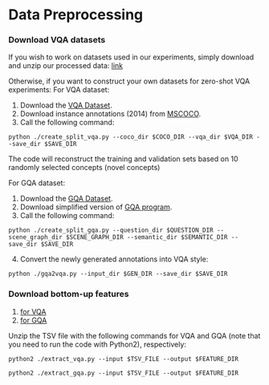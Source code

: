 # Data Preprocessing

### Download VQA datasets
If you wish to work on datasets used in our experiments, simply download and unzip our processed data: [link](https://drive.google.com/file/d/1dTg5Dn1BmCiwY_gXOG06lo60LOZJrw29/view?usp=sharing)


Otherwise, if you want to construct your own datasets for zero-shot VQA experiments:
For VQA dataset:
1. Download the [VQA Dataset](https://cs.stanford.edu/people/dorarad/gqa/download.html).
2. Download instance annotations (2014) from [MSCOCO](https://cocodataset.org/#download).
3. Call the following command:
```
python ./create_split_vqa.py --coco_dir $COCO_DIR --vqa_dir $VQA_DIR --save_dir $SAVE_DIR
```
The code will reconstruct the training and validation sets based on 10 randomly selected concepts (novel concepts)

For GQA dataset:
1. Download the [GQA Dataset](https://cs.stanford.edu/people/dorarad/gqa/download.html).
2. Download simplified version of [GQA program](https://drive.google.com/file/d/1EkdqgVg562LTidWc8F9vkDkCRRCFxVGb/view?usp=sharing).
3. Call the following command:
```
python ./create_split_gqa.py --question_dir $QUESTION_DIR --scene_graph_dir $SCENE_GRAPH_DIR --semantic_dir $SEMANTIC_DIR --save_dir $SAVE_DIR
```
4. Convert the newly generated annotations into VQA style:
```
python ./gqa2vqa.py --input_dir $GEN_DIR --save_dir $SAVE_DIR
```


### Download bottom-up features
1. [for VQA](https://github.com/peteanderson80/bottom-up-attention)
2. [for GQA](https://github.com/airsplay/lxmert)

Unzip the TSV file with the following commands for VQA and GQA (note that you need to run the code with Python2), respectively:
```
python2 ./extract_vqa.py --input $TSV_FILE --output $FEATURE_DIR
```
```
python2 ./extract_gqa.py --input $TSV_FILE --output $FEATURE_DIR
```
